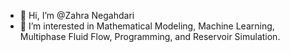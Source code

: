- 👋 Hi, I’m @Zahra Negahdari
- 👀 I’m interested in Mathematical Modeling, Machine Learning, Multiphase Fluid Flow, Programming, and Reservoir Simulation.
